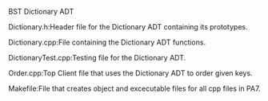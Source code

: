 BST Dictionary ADT

Dictionary.h:Header file for the Dictionary ADT containing its prototypes.

Dictionary.cpp:File containing the Dictionary ADT functions.

DictionaryTest.cpp:Testing file for the Dictionary ADT.

Order.cpp:Top Client file that uses the Dictionary ADT to order given keys.

Makefile:File that creates object and excecutable files for all cpp files in PA7.
